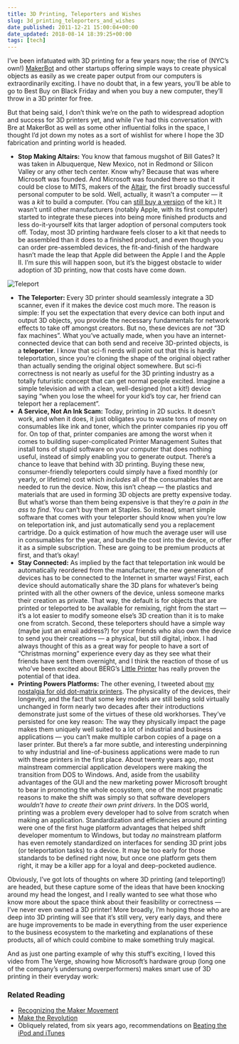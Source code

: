```yaml
---
title: 3D Printing, Teleporters and Wishes
slug: 3d_printing_teleporters_and_wishes
date_published: 2011-12-21 15:00:04+00:00
date_updated: 2018-08-14 18:39:25+00:00
tags: [tech]
---
```

I’ve been infatuated with 3D printing for a few years now; the rise of (NYC’s own!) [MakerBot](http://www.makerbot.com/) and other startups offering simple ways to create physical objects as easily as we create paper output from our computers is extraordinarily exciting. I have no doubt that, in a few years, you’ll be able to go to Best Buy on Black Friday and when you buy a new computer, they’ll throw in a 3D printer for free.

But that being said, I don’t think we’re on the path to widespread adoption and success for 3D printers yet, and while I’ve had this conversation with Bre at MakerBot as well as some other influential folks in the space, I thought I’d jot down my notes as a sort of wishlist for where I hope the 3D fabrication and printing world is headed.

- **Stop Making Altairs:** You know that famous mugshot of Bill Gates? It was taken in Albuquerque, New Mexico, not in Redmond or Silicon Valley or any other tech center. Know why? Because that was where Microsoft was founded. And Microsoft was founded there so that it could be close to MITS, makers of the [Altair](http://pc-history.org/altair.htm), the first broadly successful personal computer to be sold. Well, actually, it wasn’t a computer — it was a *kit* to build a computer. (You can [still buy a version](http://www.altairkit.com/creation_of_a_kit_story.html) of the kit.) It wasn’t until other manufacturers (notably Apple, with its first computer) started to integrate these pieces into being more finished products and less do-it-yourself kits that larger adoption of personal computers took off. Today, most 3D printing hardware feels closer to a kit that needs to be assembled than it does to a finished product, and even though you can order pre-assembled devices, the fit-and-finish of the hardware hasn’t made the leap that Apple did between the Apple I and the Apple II. I’m sure this will happen soon, but it’s the biggest obstacle to wider adoption of 3D printing, now that costs have come down.

![Teleport](/images/teleport.jpg)

- **The Teleporter:** Every 3D printer should seamlessly integrate a 3D scanner, even if it makes the device cost much more. The reason is simple: If you set the expectation that every device can both input and output 3D objects, you provide the necessary fundamentals for network effects to take off amongst creators. But no, these devices are *not* “3D fax machines”. What you’ve actually made, when you have an internet-connected device that can both send and receive 3D-printed objects, is a **teleporter**. I know that sci-fi nerds will point out that this is hardly teleportation, since you’re cloning the shape of the original object rather than actually sending the original object somewhere. But sci-fi correctness is not nearly as useful for the 3D printing industry as a totally futuristic concept that can get normal people excited. Imagine a simple television ad with a clean, well-designed (not a kit!) device saying “when you lose the wheel for your kid’s toy car, her friend can teleport her a replacement”.
- **A Service, Not An Ink Scam:** Today, printing in 2D sucks. It doesn’t work, and when it does, it just obligates you to waste tons of money on consumables like ink and toner, which the printer companies rip you off for. On top of that, printer companies are among the worst when it comes to building super-complicated Printer Management Suites that install tons of stupid software on your computer that does nothing useful, instead of simply enabling you to generate output. There’s a chance to leave that behind with 3D printing. Buying these new, consumer-friendly teleporters could simply have a fixed monthly (or yearly, or lifetime) cost which *includes* all of the consumables that are needed to run the device. Now, this isn’t cheap — the plastics and materials that are used in forming 3D objects are pretty expensive today. But what’s worse than them being expensive is that they’re *a pain in the ass to find*. You can’t buy them at Staples. So instead, smart simple software that comes with your teleporter should know when you’re low on teleportation ink, and just automatically send you a replacement cartridge. Do a quick estimation of how much the average user will use in consumables for the year, and bundle the cost into the device, or offer it as a simple subscription. These are going to be premium products at first, and that’s okay!
- **Stay Connected:** As implied by the fact that teleportation ink would be automatically reordered from the manufacturer, the new generation of devices has to be connected to the Internet in smarter ways! First, each device should automatically share the 3D plans for whatever’s being printed with all the other owners of the device, unless someone marks their creation as private. That way, the default is for objects that are printed or teleported to be available for remixing, right from the start — it’s a lot easier to modify someone else’s 3D creation than it is to make one from scratch. Second, these teleporters should have a simple way (maybe just an email address?) for your friends who also own the device to send you their creations — a physical, but still digital, inbox. I had always thought of this as a great way for people to have a sort of “Christmas morning” experience every day as they see what their friends have sent them overnight, and I think the reaction of those of us who’ve been excited about BERG’s [Little Printer](http://bergcloud.com/littleprinter/) has really proven the potential of that idea.
- **Printing Powers Platforms:** The other evening, I tweeted about [my nostalgia for old dot-matrix printers](https://twitter.com/@anildash/status/148992235277529088). The physicality of the devices, their longevity, and the fact that some key models are still being sold virtually unchanged in form nearly two decades after their introductions demonstrate just some of the virtues of these old workhorses. They’ve persisted for one key reason: The way they physically impact the page makes them uniquely well suited to a lot of industrial and business applications — you can’t make multiple carbon copies of a page on a laser printer. But there’s a far more subtle, and interesting underpinning to why industrial and line-of-business applications were made to run with these printers in the first place. About twenty years ago, most mainstream commercial application developers were making the transition from DOS to Windows. And, aside from the usability advantages of the GUI and the new marketing power Microsoft brought to bear in promoting the whole ecosystem, one of the most pragmatic reasons to make the shift was simply so that software developers *wouldn’t have to create their own print drivers*. In the DOS world, printing was a problem every developer had to solve from scratch when making an application. Standardization and efficiencies around printing were one of the first huge platform advantages that helped shift developer momentum to Windows, but today *no* mainstream platform has even remotely standardized on interfaces for sending 3D print jobs (or teleportation tasks) to a device. It may be too early for those standards to be defined right now, but once one platform gets them right, it may be a killer app for a loyal and deep-pocketed audience.

Obviously, I’ve got lots of thoughts on where 3D printing (and teleporting!) are headed, but these capture some of the ideas that have been knocking around my head the longest, and I really wanted to see what those who know more about the space think about their feasibility or correctness — I’ve never even owned a 3D printer! More broadly, I’m hoping those who are deep into 3D printing will see that it’s still very, very early days, and there are huge improvements to be made in everything from the user experience to the business ecosystem to the marketing and explanations of these products, all of which could combine to make something truly magical.

And as just one parting example of why this stuff’s exciting, I loved this video from The Verge, showing how Microsoft’s hardware group (long one of the company’s undersung overperformers) makes smart use of 3D printing in their everyday work:

### Related Reading

- [Recognizing the Maker Movement](/2011/09/recognizing_the_maker_movement)
- [Make the Revolution](/2010/09/when_the_revolution_comes_they_wont_recognize_it)
- Obliquely related, from six years ago, recommendations on [Beating the iPod and iTunes](/2006/01/the_top_10_dos)

